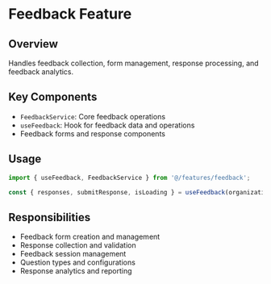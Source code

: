 
# Feedback Feature

## Overview
Handles feedback collection, form management, response processing, and feedback analytics.

## Key Components
- `FeedbackService`: Core feedback operations
- `useFeedback`: Hook for feedback data and operations
- Feedback forms and response components

## Usage
```typescript
import { useFeedback, FeedbackService } from '@/features/feedback';

const { responses, submitResponse, isLoading } = useFeedback(organizationId);
```

## Responsibilities
- Feedback form creation and management
- Response collection and validation
- Feedback session management
- Question types and configurations
- Response analytics and reporting
